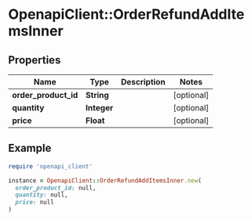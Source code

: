 # OpenapiClient::OrderRefundAddItemsInner

## Properties

| Name | Type | Description | Notes |
| ---- | ---- | ----------- | ----- |
| **order_product_id** | **String** |  | [optional] |
| **quantity** | **Integer** |  | [optional] |
| **price** | **Float** |  | [optional] |

## Example

```ruby
require 'openapi_client'

instance = OpenapiClient::OrderRefundAddItemsInner.new(
  order_product_id: null,
  quantity: null,
  price: null
)
```


